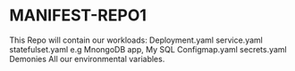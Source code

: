 # MANIFEST-REPO1
This Repo will contain our workloads:
Deployment.yaml
service.yaml
statefulset.yaml e.g MnongoDB app,  My SQL
Configmap.yaml
secrets.yaml
Demonies
All our environmental variables.
